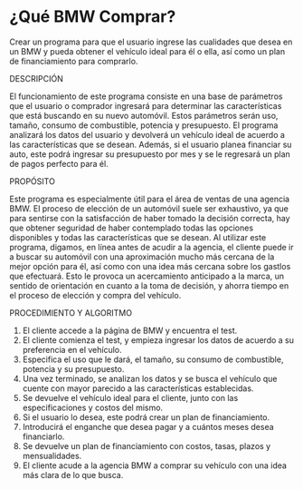 # ¿Qué BMW Comprar?
Crear un programa para que el usuario ingrese las cualidades que desea en un BMW y pueda obtener el vehículo ideal para él o ella, así como un plan de financiamiento para comprarlo.

DESCRIPCIÓN

El funcionamiento de este programa consiste en una base de parámetros que el usuario o comprador ingresará para determinar las características que está buscando en su nuevo automóvil. Estos parámetros serán uso, tamaño, consumo de combustible, potencia y presupuesto. El programa analizará los datos del usuario y devolverá un vehículo ideal de acuerdo a las características que se desean. Además, si el usuario planea financiar su auto, este podrá ingresar su presupuesto por mes y se le regresará un plan de pagos perfecto para él.

PROPÓSITO

Este programa es especialmente útil para el área de ventas de una agencia BMW. El proceso de elección de un automóvil suele ser exhaustivo, ya que para sentirse con la satisfacción de haber tomado la decisión correcta, hay que obtener seguridad de haber contemplado todas las opciones disponibles y todas las características que se desean. Al utilizar este programa, digamos, en línea antes de acudir a la agencia, el cliente puede ir a buscar su automóvil con una aproximación mucho más cercana de la mejor opción para él, así como con una idea más cercana sobre los gastlos que efectuará. Esto le provoca un acercamiento anticipado a la marca, un sentido de orientación en cuanto a la toma de decisión, y ahorra tiempo en el proceso de elección y compra del vehículo.

PROCEDIMIENTO Y ALGORITMO

1. El cliente accede a la página de BMW y encuentra el test.
2. El cliente comienza el test, y empieza ingresar los datos de acuerdo a su preferencia en el vehículo.
3. Especifica el uso que le dará, el tamaño, su consumo de combustible, potencia y su presupuesto.
4. Una vez terminado, se analizan los datos y se busca el vehículo que cuente con mayor parecido a las características establecidas.
5. Se devuelve el vehículo ideal para el cliente, junto con las especificaciones y costos del mismo.
6. Si el usuario lo desea, este podrá crear un plan de financiamiento.
7. Introducirá el enganche que desea pagar y a cuántos meses desea financiarlo.
8. Se devuelve un plan de financiamiento con costos, tasas, plazos y mensualidades.
9. El cliente acude a la agencia BMW a comprar su vehículo con una idea más clara de lo que busca.
